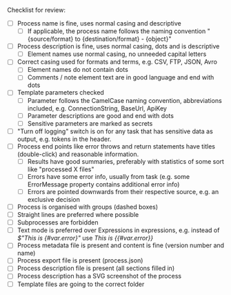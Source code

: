Checklist for review:
- [ ] Process name is fine, uses normal casing and descriptive
  - [ ] If applicable, the process name follows the naming convention "{source/format} to {destination/format} - {object}"
- [ ] Process description is fine, uses normal casing, dots and is descriptive
  - [ ] Element names use normal casing, no unneeded capital letters
- [ ] Correct casing used for formats and terms, e.g. CSV, FTP, JSON, Avro
  - [ ] Element names do not contain dots
  - [ ] Comments / note element text are in good language and end with dots
- [ ] Template parameters checked
  - [ ] Parameter follows the CamelCase naming convention, abbreviations included, e.g. ConnectionString, BaseUrl, ApiKey
  - [ ] Parameter descriptions are good and end with dots
  - [ ] Sensitive parameters are marked as secrets
- [ ] "Turn off logging" switch is on for any task that has sensitive data as output, e.g. tokens in the header.
- [ ] Process end points like error throws and return statements have titles (double-click) and reasonable information.
  - [ ] Results have good summaries, preferably with statistics of some sort like "processed X files"
  - [ ] Errors have some error info, usually from task (e.g. some ErrorMessage property contains additional error info)
  - [ ] Errors are pointed downwards from their respective source, e.g. an exclusive decision
- [ ] Process is organised with groups (dashed boxes)
- [ ] Straight lines are preferred where possible
- [ ] Subprocesses are forbidden
- [ ] Text mode is preferred over Expressions in expressions, e.g. instead of *$"This is {#var.error}"* use *This is {{#var.error}}*
- [ ] Process metadata file is present and content is fine (version number and name)
- [ ] Process export file is present (process.json)
- [ ] Process description file is present (all sections filled in)
- [ ] Process description has a SVG screenshot of the process
- [ ] Template files are going to the correct folder
